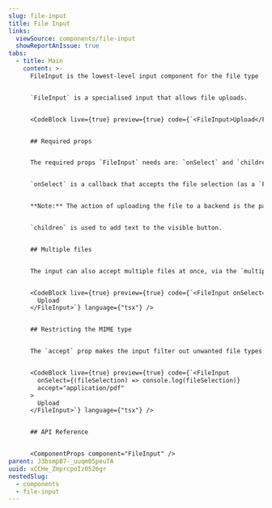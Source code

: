 ```yaml
---
slug: file-input
title: File Input
links:
  viewSource: components/file-input
  showReportAnIssue: true
tabs:
  - title: Main
    content: >-
      FileInput is the lowest-level input component for the file type


      `FileInput` is a specialised input that allows file uploads.


      <CodeBlock live={true} preview={true} code={`<FileInput>Upload</FileInput>`} language={"tsx"} />


      ## Required props


      The required props `FileInput` needs are: `onSelect` and `children`.


      `onSelect` is a callback that accepts the file selection (as a `FileList`), when the user interacts with the file browser interface. The file selection can then be used by the parent, for example: to be passed in a `POST` API call to be saved.


      **Note:** The action of uploading the file to a backend is the parent's responsibility.


      `children` is used to add text to the visible button.


      ## Multiple files


      The input can also accept multiple files at once, via the `multiple` prop.


      <CodeBlock live={true} preview={true} code={`<FileInput onSelect={(fileSelection) => console.log(fileSelection)} multiple>
        Upload
      </FileInput>`} language={"tsx"} />


      ## Restricting the MIME type


      The `accept` prop makes the input filter out unwanted file types and prevent the user from selecting them.


      <CodeBlock live={true} preview={true} code={`<FileInput
        onSelect={(fileSelection) => console.log(fileSelection)}
        accept="application/pdf"
      >
        Upload
      </FileInput>`} language={"tsx"} />


      ## API Reference


      <ComponentProps component="FileInput" />
parent: J3bsmpB7-_uuqm05peuTA
uuid: xCCHe_ZmprcpoIz0526gr
nestedSlug:
  - components
  - file-input
---
```

